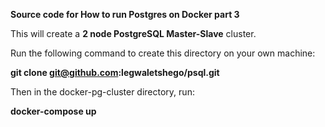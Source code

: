 **Source code for How to run Postgres on Docker part 3**

This will create a **2 node PostgreSQL Master-Slave** cluster.

Run the following command to create this directory on your own machine:

**git clone git@github.com:legwaletshego/psql.git**

Then in the docker-pg-cluster directory, run:

**docker-compose up**
